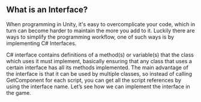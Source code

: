 ## What is an Interface?

When programming in Unity, it's easy to overcomplicate your code, which in turn can become harder to maintain the more you add to it. Luckily there are ways to simplify the programming workflow, one of such ways is by implementing C# Interfaces.

C# interface contains definitions of a method(s) or variable(s) that the class which uses it must implement, basically ensuring that any class that uses a certain interface has all its methods implemented. The main advantage of the interface is that it can be used by multiple classes, so instead of calling GetComponent for each script, you can get all the script references by using the interface name. Let’s see how we can implement the interface in the game.
